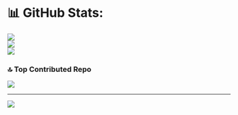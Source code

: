 # 📊 GitHub Stats:
![](https://github-readme-stats.vercel.app/api?username=EmirhanTr3&theme=github_dark_dimmed&hide_border=false&include_all_commits=true&count_private=false)<br/>
![](https://nirzak-streak-stats.vercel.app/?user=EmirhanTr3&theme=github_dark_dimmed&hide_border=false)<br/>
![](https://github-readme-stats.vercel.app/api/top-langs/?username=EmirhanTr3&theme=github_dark_dimmed&hide_border=false&include_all_commits=false&count_private=false&layout=compact)

### 🔝 Top Contributed Repo
![](https://github-contributor-stats.vercel.app/api?username=EmirhanTr3&limit=5&theme=github_dark_dimmed&combine_all_yearly_contributions=true)

---
[![](https://visitcount.itsvg.in/api?id=EmirhanTr3&icon=0&color=0)](https://visitcount.itsvg.in)

<!-- Proudly created with GPRM ( https://gprm.itsvg.in ) -->
